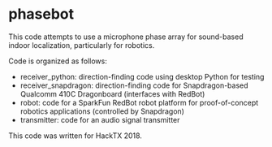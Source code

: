 # phasebot

This code attempts to use a microphone phase array for sound-based indoor localization, particularly for robotics. 

Code is organized as follows:

* receiver_python: direction-finding code using desktop Python for testing
* receiver_snapdragon: direction-finding code for Snapdragon-based Qualcomm 410C Dragonboard (interfaces with RedBot)
* robot: code for a SparkFun RedBot robot platform for proof-of-concept robotics applications (controlled by Snapdragon)
* transmitter: code for an audio signal transmitter

This code was written for HackTX 2018.